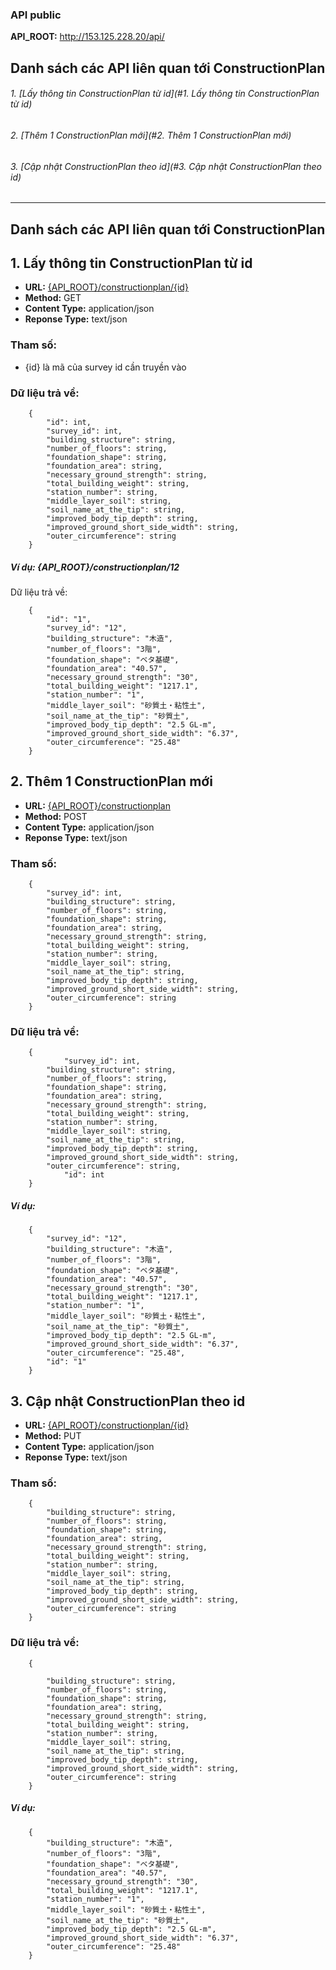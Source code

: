 ### API public

**API_ROOT:** http://153.125.228.20/api/

## Danh sách các API liên quan tới ConstructionPlan
###### 1. [Lấy thông tin ConstructionPlan từ id](#1. Lấy thông tin ConstructionPlan từ id)
###### 2. [Thêm 1 ConstructionPlan mới](#2. Thêm 1 ConstructionPlan mới)
###### 3. [Cập nhật ConstructionPlan theo id](#3. Cập nhật ConstructionPlan theo id)


**********************************

## Danh sách các API liên quan tới ConstructionPlan


## <a name="1"></a>1. Lấy thông tin ConstructionPlan từ id
* **URL:** [{API_ROOT}/constructionplan/{id}](#)
* **Method:** GET
* **Content Type:** application/json
* **Reponse Type:** text/json

### Tham số:
* {id} là mã của survey id cần truyền vào

### Dữ liệu trả về:
```
	{
		"id": int,
		"survey_id": int,
		"building_structure": string,
		"number_of_floors": string,
		"foundation_shape": string,
		"foundation_area": string,
		"necessary_ground_strength": string,
		"total_building_weight": string,
		"station_number": string,
		"middle_layer_soil": string,
		"soil_name_at_the_tip": string,
		"improved_body_tip_depth": string,
		"improved_ground_short_side_width": string,
		"outer_circumference": string
	}
```

##### Ví dụ: {API_ROOT}/constructionplan/12
Dữ liệu trả về:
```
	{
		"id": "1",
		"survey_id": "12",
		"building_structure": "木造",
		"number_of_floors": "3階",
		"foundation_shape": "ベタ基礎",
		"foundation_area": "40.57",
		"necessary_ground_strength": "30",
		"total_building_weight": "1217.1",
		"station_number": "1",
		"middle_layer_soil": "砂質土・粘性土",
		"soil_name_at_the_tip": "砂質土",
		"improved_body_tip_depth": "2.5 GL-m",
		"improved_ground_short_side_width": "6.37",
		"outer_circumference": "25.48"
	}
```



## <a name="2"></a>2. Thêm 1 ConstructionPlan mới
* **URL:** [{API_ROOT}/constructionplan](#)
* **Method:** POST
* **Content Type:** application/json
* **Reponse Type:** text/json

### Tham số:

```
	{
		"survey_id": int,
		"building_structure": string,
		"number_of_floors": string,
		"foundation_shape": string,
		"foundation_area": string,
		"necessary_ground_strength": string,
		"total_building_weight": string,
		"station_number": string,
		"middle_layer_soil": string,
		"soil_name_at_the_tip": string,
		"improved_body_tip_depth": string,
		"improved_ground_short_side_width": string,
		"outer_circumference": string
	}
```

### Dữ liệu trả về:
```
	{
	        "survey_id": int,
		"building_structure": string,
		"number_of_floors": string,
		"foundation_shape": string,
		"foundation_area": string,
		"necessary_ground_strength": string,
		"total_building_weight": string,
		"station_number": string,
		"middle_layer_soil": string,
		"soil_name_at_the_tip": string,
		"improved_body_tip_depth": string,
		"improved_ground_short_side_width": string,
		"outer_circumference": string,
	        "id": int
	}
```

##### Ví dụ: 
```
	{
		"survey_id": "12",
		"building_structure": "木造",
		"number_of_floors": "3階",
		"foundation_shape": "ベタ基礎",
		"foundation_area": "40.57",
		"necessary_ground_strength": "30",
		"total_building_weight": "1217.1",
		"station_number": "1",
		"middle_layer_soil": "砂質土・粘性土",
		"soil_name_at_the_tip": "砂質土",
		"improved_body_tip_depth": "2.5 GL-m",
		"improved_ground_short_side_width": "6.37",
		"outer_circumference": "25.48",
		"id": "1"
	}
```

## <a name="3"></a>3. Cập nhật ConstructionPlan theo id
* **URL:** [{API_ROOT}/constructionplan/{id}](#)
* **Method:** PUT
* **Content Type:** application/json
* **Reponse Type:** text/json

### Tham số:

```
	{
		"building_structure": string,
		"number_of_floors": string,
		"foundation_shape": string,
		"foundation_area": string,
		"necessary_ground_strength": string,
		"total_building_weight": string,
		"station_number": string,
		"middle_layer_soil": string,
		"soil_name_at_the_tip": string,
		"improved_body_tip_depth": string,
		"improved_ground_short_side_width": string,
		"outer_circumference": string
	}
```

### Dữ liệu trả về:
```
	{
		
		"building_structure": string,
		"number_of_floors": string,
		"foundation_shape": string,
		"foundation_area": string,
		"necessary_ground_strength": string,
		"total_building_weight": string,
		"station_number": string,
		"middle_layer_soil": string,
		"soil_name_at_the_tip": string,
		"improved_body_tip_depth": string,
		"improved_ground_short_side_width": string,
		"outer_circumference": string
	}
```

##### Ví dụ: 
```
	{
		"building_structure": "木造",
		"number_of_floors": "3階",
		"foundation_shape": "ベタ基礎",
		"foundation_area": "40.57",
		"necessary_ground_strength": "30",
		"total_building_weight": "1217.1",
		"station_number": "1",
		"middle_layer_soil": "砂質土・粘性土",
		"soil_name_at_the_tip": "砂質土",
		"improved_body_tip_depth": "2.5 GL-m",
		"improved_ground_short_side_width": "6.37",
		"outer_circumference": "25.48"
	}
```
